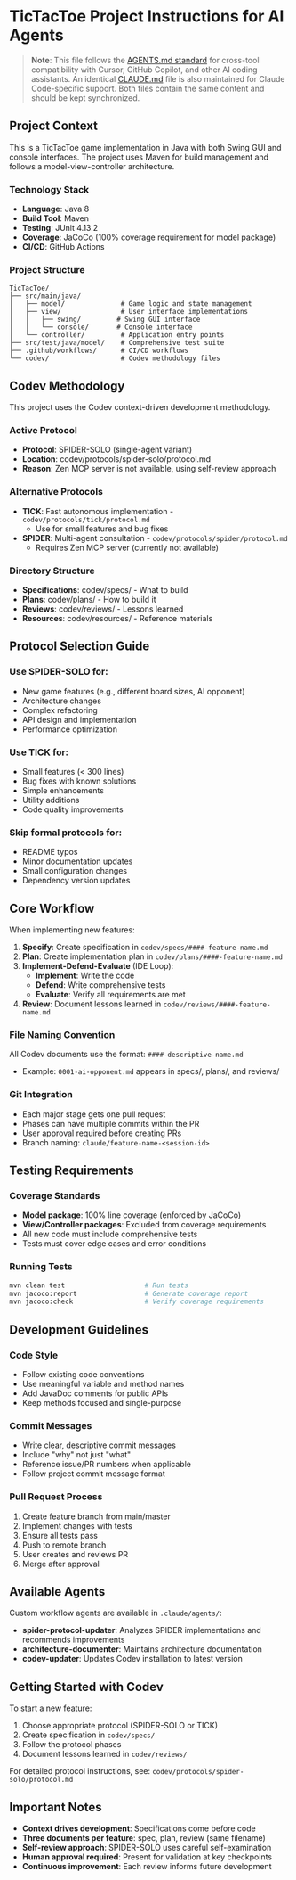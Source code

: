 # TicTacToe Project Instructions for AI Agents

> **Note**: This file follows the [AGENTS.md standard](https://agents.md/) for cross-tool compatibility with Cursor, GitHub Copilot, and other AI coding assistants. An identical [CLAUDE.md](CLAUDE.md) file is also maintained for Claude Code-specific support. Both files contain the same content and should be kept synchronized.

## Project Context

This is a TicTacToe game implementation in Java with both Swing GUI and console interfaces. The project uses Maven for build management and follows a model-view-controller architecture.

### Technology Stack
- **Language**: Java 8
- **Build Tool**: Maven
- **Testing**: JUnit 4.13.2
- **Coverage**: JaCoCo (100% coverage requirement for model package)
- **CI/CD**: GitHub Actions

### Project Structure
```
TicTacToe/
├── src/main/java/
│   ├── model/              # Game logic and state management
│   ├── view/               # User interface implementations
│   │   ├── swing/         # Swing GUI interface
│   │   └── console/       # Console interface
│   └── controller/         # Application entry points
├── src/test/java/model/    # Comprehensive test suite
├── .github/workflows/      # CI/CD workflows
└── codev/                  # Codev methodology files
```

## Codev Methodology

This project uses the Codev context-driven development methodology.

### Active Protocol
- **Protocol**: SPIDER-SOLO (single-agent variant)
- **Location**: codev/protocols/spider-solo/protocol.md
- **Reason**: Zen MCP server is not available, using self-review approach

### Alternative Protocols
- **TICK**: Fast autonomous implementation - `codev/protocols/tick/protocol.md`
  - Use for small features and bug fixes
- **SPIDER**: Multi-agent consultation - `codev/protocols/spider/protocol.md`
  - Requires Zen MCP server (currently not available)

### Directory Structure
- **Specifications**: codev/specs/ - What to build
- **Plans**: codev/plans/ - How to build it
- **Reviews**: codev/reviews/ - Lessons learned
- **Resources**: codev/resources/ - Reference materials

## Protocol Selection Guide

### Use SPIDER-SOLO for:
- New game features (e.g., different board sizes, AI opponent)
- Architecture changes
- Complex refactoring
- API design and implementation
- Performance optimization

### Use TICK for:
- Small features (< 300 lines)
- Bug fixes with known solutions
- Simple enhancements
- Utility additions
- Code quality improvements

### Skip formal protocols for:
- README typos
- Minor documentation updates
- Small configuration changes
- Dependency version updates

## Core Workflow

When implementing new features:

1. **Specify**: Create specification in `codev/specs/####-feature-name.md`
2. **Plan**: Create implementation plan in `codev/plans/####-feature-name.md`
3. **Implement-Defend-Evaluate** (IDE Loop):
   - **Implement**: Write the code
   - **Defend**: Write comprehensive tests
   - **Evaluate**: Verify all requirements are met
4. **Review**: Document lessons learned in `codev/reviews/####-feature-name.md`

### File Naming Convention
All Codev documents use the format: `####-descriptive-name.md`
- Example: `0001-ai-opponent.md` appears in specs/, plans/, and reviews/

### Git Integration
- Each major stage gets one pull request
- Phases can have multiple commits within the PR
- User approval required before creating PRs
- Branch naming: `claude/feature-name-<session-id>`

## Testing Requirements

### Coverage Standards
- **Model package**: 100% line coverage (enforced by JaCoCo)
- **View/Controller packages**: Excluded from coverage requirements
- All new code must include comprehensive tests
- Tests must cover edge cases and error conditions

### Running Tests
```bash
mvn clean test                    # Run tests
mvn jacoco:report                 # Generate coverage report
mvn jacoco:check                  # Verify coverage requirements
```

## Development Guidelines

### Code Style
- Follow existing code conventions
- Use meaningful variable and method names
- Add JavaDoc comments for public APIs
- Keep methods focused and single-purpose

### Commit Messages
- Write clear, descriptive commit messages
- Include "why" not just "what"
- Reference issue/PR numbers when applicable
- Follow project commit message format

### Pull Request Process
1. Create feature branch from main/master
2. Implement changes with tests
3. Ensure all tests pass
4. Push to remote branch
5. User creates and reviews PR
6. Merge after approval

## Available Agents

Custom workflow agents are available in `.claude/agents/`:

- **spider-protocol-updater**: Analyzes SPIDER implementations and recommends improvements
- **architecture-documenter**: Maintains architecture documentation
- **codev-updater**: Updates Codev installation to latest version

## Getting Started with Codev

To start a new feature:
1. Choose appropriate protocol (SPIDER-SOLO or TICK)
2. Create specification in `codev/specs/`
3. Follow the protocol phases
4. Document lessons learned in `codev/reviews/`

For detailed protocol instructions, see: `codev/protocols/spider-solo/protocol.md`

## Important Notes

- **Context drives development**: Specifications come before code
- **Three documents per feature**: spec, plan, review (same filename)
- **Self-review approach**: SPIDER-SOLO uses careful self-examination
- **Human approval required**: Present for validation at key checkpoints
- **Continuous improvement**: Each review informs future development
